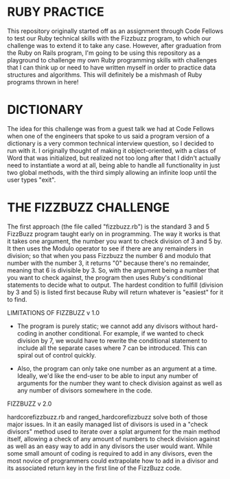 RUBY PRACTICE
=============
This repository originally started off as an assignment through Code Fellows to test our Ruby technical skills with the Fizzbuzz program, to which our challenge was to extend it to take any case. However, after graduation from the Ruby on Rails program, I'm going to be using this repository as a playground to challenge my own Ruby programming skills with challenges that I can think up or need to have written myself in order to practice data structures and algorithms. This will definitely be a mishmash of Ruby programs thrown in here!

DICTIONARY
==========
The idea for this challenge was from a guest talk we had at Code Fellows when one of the engineers that spoke to us said a program version of a dictionary is a very common technical interview question, so I decided to run with it. I originally thought of making it object-oriented, with a class of Word that was initialized, but realized not too long after that I didn't actually need to instantiate a word at all, being able to handle all functionality in just two global methods, with the third simply allowing an infinite loop until the user types "exit".

THE FIZZBUZZ CHALLENGE
======================
The first approach (the file called "fizzbuzz.rb") is the standard 3 and 5 FizzBuzz program taught early on in programming. The way it works is that it takes one argument, the number you want to check division of 3 and 5 by. It then uses the Modulo operator to see if there are any remainders in division; so that when you pass Fizzbuzz the number 6 and modulo that number with the number 3, it returns "0" because there's no remainder, meaning that 6 is divisible by 3. So, with the argument being a number that you want to check against, the program then uses Ruby's conditional statements to decide what to output. The hardest condition to fulfill (division by 3 and 5) is listed first because Ruby will return whatever is "easiest" for it to find.

LIMITATIONS OF FIZZBUZZ v 1.0

- The program is purely static; we cannot add any divisors without hard-coding in another conditional. For example, if we wanted to check division by 7, we would have to rewrite the conditional statement to include all the separate cases where 7 can be introduced. This can spiral out of control quickly.

- Also, the program can only take one number as an argument at a time. Ideally, we'd like the end-user to be able to input any number of arguments for the number they want to check division against as well as any number of divisors somewhere in the code.

FIZZBUZZ v 2.0

hardcorefizzbuzz.rb and ranged_hardcorefizzbuzz solve both of those major issues. In it an easily managed list of divisors is used in a "check divisors" method used to iterate over a splat argument for the main method itself, allowing a check of any amount of numbers to check division against as well as an easy way to add in any divisors the user would want. While some small amount of coding is required to add in any divisors, even the most novice of programmers could extrapolate how to add in a divisor and its associated return key in the first line of the FizzBuzz code.
